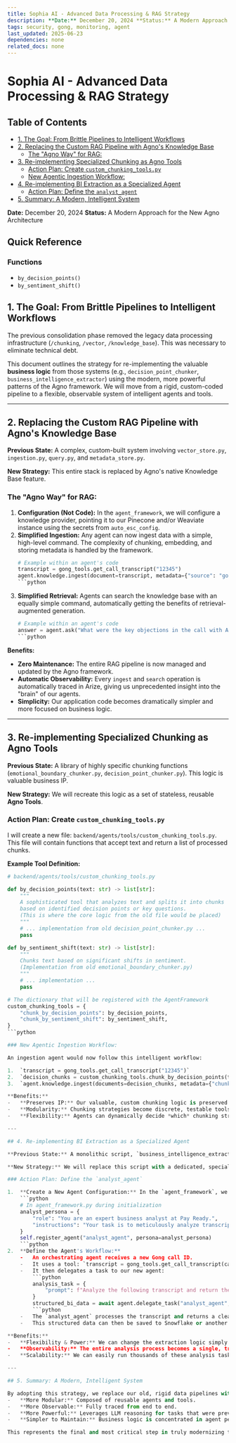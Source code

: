 ```yaml
---
title: Sophia AI - Advanced Data Processing & RAG Strategy
description: **Date:** December 20, 2024 **Status:** A Modern Approach for the New Agno Architecture
tags: security, gong, monitoring, agent
last_updated: 2025-06-23
dependencies: none
related_docs: none
---
```


# Sophia AI - Advanced Data Processing & RAG Strategy


## Table of Contents

- [1. The Goal: From Brittle Pipelines to Intelligent Workflows](#1.-the-goal:-from-brittle-pipelines-to-intelligent-workflows)
- [2. Replacing the Custom RAG Pipeline with Agno's Knowledge Base](#2.-replacing-the-custom-rag-pipeline-with-agno's-knowledge-base)
  - [The "Agno Way" for RAG:](#the-"agno-way"-for-rag:)
- [3. Re-implementing Specialized Chunking as Agno Tools](#3.-re-implementing-specialized-chunking-as-agno-tools)
  - [Action Plan: Create `custom_chunking_tools.py`](#action-plan:-create-`custom_chunking_tools.py`)
  - [New Agentic Ingestion Workflow:](#new-agentic-ingestion-workflow:)
- [4. Re-implementing BI Extraction as a Specialized Agent](#4.-re-implementing-bi-extraction-as-a-specialized-agent)
  - [Action Plan: Define the `analyst_agent`](#action-plan:-define-the-`analyst_agent`)
- [5. Summary: A Modern, Intelligent System](#5.-summary:-a-modern,-intelligent-system)

**Date:** December 20, 2024
**Status:** A Modern Approach for the New Agno Architecture


## Quick Reference

### Functions
- `by_decision_points()`
- `by_sentiment_shift()`


## 1. The Goal: From Brittle Pipelines to Intelligent Workflows

The previous consolidation phase removed the legacy data processing infrastructure (`/chunking`, `/vector`, `/knowledge_base`). This was necessary to eliminate technical debt.

This document outlines the strategy for re-implementing the valuable **business logic** from those systems (e.g., `decision_point_chunker`, `business_intelligence_extractor`) using the modern, more powerful patterns of the Agno framework. We will move from a rigid, custom-coded pipeline to a flexible, observable system of intelligent agents and tools.

---

## 2. Replacing the Custom RAG Pipeline with Agno's Knowledge Base

**Previous State:** A complex, custom-built system involving `vector_store.py`, `ingestion.py`, `query.py`, and `metadata_store.py`.

**New Strategy:** This entire stack is replaced by Agno's native Knowledge Base feature.

### The "Agno Way" for RAG:

1.  **Configuration (Not Code):** In the `agent_framework`, we will configure a knowledge provider, pointing it to our Pinecone and/or Weaviate instance using the secrets from `auto_esc_config`.
2.  **Simplified Ingestion:** Any agent can now ingest data with a simple, high-level command. The complexity of chunking, embedding, and storing metadata is handled by the framework.
    ```python
    # Example within an agent's code
    transcript = gong_tools.get_call_transcript("12345")
    agent.knowledge.ingest(document=transcript, metadata={"source": "gong", "call_id": "12345"})
    ```python
3.  **Simplified Retrieval:** Agents can search the knowledge base with an equally simple command, automatically getting the benefits of retrieval-augmented generation.
    ```python
    # Example within an agent's code
    answer = agent.ask("What were the key objections in the call with Acme Corp?", search_knowledge=True)
    ```python

**Benefits:**
-   **Zero Maintenance:** The entire RAG pipeline is now managed and updated by the Agno framework.
-   **Automatic Observability:** Every `ingest` and `search` operation is automatically traced in Arize, giving us unprecedented insight into the "brain" of our agents.
-   **Simplicity:** Our application code becomes dramatically simpler and more focused on business logic.

---

## 3. Re-implementing Specialized Chunking as Agno Tools

**Previous State:** A library of highly specific chunking functions (`emotional_boundary_chunker.py`, `decision_point_chunker.py`). This logic is valuable business IP.

**New Strategy:** We will recreate this logic as a set of stateless, reusable **Agno Tools**.

### Action Plan: Create `custom_chunking_tools.py`

I will create a new file: `backend/agents/tools/custom_chunking_tools.py`. This file will contain functions that accept text and return a list of processed chunks.

**Example Tool Definition:**

```python
# backend/agents/tools/custom_chunking_tools.py

def by_decision_points(text: str) -> list[str]:
    """
    A sophisticated tool that analyzes text and splits it into chunks
    based on identified decision points or key questions.
    (This is where the core logic from the old file would be placed)
    """
    # ... implementation from old decision_point_chunker.py ...
    pass

def by_sentiment_shift(text: str) -> list[str]:
    """
    Chunks text based on significant shifts in sentiment.
    (Implementation from old emotional_boundary_chunker.py)
    """
    # ... implementation ...
    pass

# The dictionary that will be registered with the AgentFramework
custom_chunking_tools = {
    "chunk_by_decision_points": by_decision_points,
    "chunk_by_sentiment_shift": by_sentiment_shift,
}
```python

### New Agentic Ingestion Workflow:

An ingestion agent would now follow this intelligent workflow:

1.  `transcript = gong_tools.get_call_transcript("12345")`
2.  `decision_chunks = custom_chunking_tools.chunk_by_decision_points(transcript)`
3.  `agent.knowledge.ingest(documents=decision_chunks, metadata={"chunk_strategy": "decision_point"})`

**Benefits:**
-   **Preserves IP:** Our valuable, custom chunking logic is preserved.
-   **Modularity:** Chunking strategies become discrete, testable tools.
-   **Flexibility:** Agents can dynamically decide *which* chunking strategy to use based on the context of the document.

---

## 4. Re-implementing BI Extraction as a Specialized Agent

**Previous State:** A monolithic script, `business_intelligence_extractor.py`, which was complex and hard to maintain.

**New Strategy:** We will replace this script with a dedicated, specialized **"Analyst Agent"**. This is a more powerful and flexible approach that leverages LLM reasoning over brittle custom code.

### Action Plan: Define the `analyst_agent`

1.  **Create a New Agent Configuration:** In the `agent_framework`, we will define a new agent with a specific persona.
    ```python
    # In agent_framework.py during initialization
    analyst_persona = {
        "role": "You are an expert business analyst at Pay Ready.",
        "instructions": "Your task is to meticulously analyze transcripts and documents to extract key business intelligence. You must identify decision-makers, extract competitor mentions, summarize action items, and score the overall sentiment. You must return your findings ONLY as a structured JSON object."
    }
    self.register_agent("analyst_agent", persona=analyst_persona)
    ```python
2.  **Define the Agent's Workflow:**
    -   An orchestrating agent receives a new Gong call ID.
    -   It uses a tool: `transcript = gong_tools.get_call_transcript(call_id)`
    -   It then delegates a task to our new agent:
        ```python
        analysis_task = {
            "prompt": f"Analyze the following transcript and return the structured JSON: {transcript}",
        }
        structured_bi_data = await agent.delegate_task("analyst_agent", analysis_task)
        ```python
    -   The `analyst_agent` processes the transcript and returns a clean JSON object.
    -   This structured data can then be saved to Snowflake or another BI tool for dashboarding.

**Benefits:**
-   **Flexibility & Power:** We can change the extraction logic simply by updating the agent's prompt, without rewriting any code. It can handle variations in transcript format much more robustly than a script.
-   **Observability:** The entire analysis process becomes a single, traceable call in Arize. We can see the prompt, the LLM's reasoning, and the final JSON output.
-   **Scalability:** We can easily run thousands of these analysis tasks in parallel.

---

## 5. Summary: A Modern, Intelligent System

By adopting this strategy, we replace our old, rigid data pipelines with a dynamic and intelligent system that is:
-   **More Modular:** Composed of reusable agents and tools.
-   **More Observable:** Fully traced from end to end.
-   **More Powerful:** Leverages LLM reasoning for tasks that were previously handled by complex code.
-   **Simpler to Maintain:** Business logic is concentrated in agent personas and prompts, not sprawling scripts.

This represents the final and most critical step in truly modernizing the Sophia AI platform.
